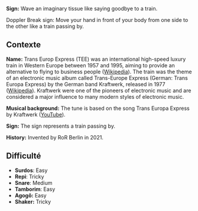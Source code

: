 **Sign:** Wave an imaginary tissue like saying goodbye to a train.

Doppler Break sign: Move your hand in front of your body from one side to the
other like a train passing by.

## Contexte

**Name:** Trans Europ Express (TEE) was an international high-speed luxury train
in Western Europe between 1957 and 1995, aiming to provide an alternative to
flying to business people
([Wikipedia](https://en.wikipedia.org/wiki/Trans_Europ_Express)). The train was
the theme of an electronic music album called Trans-Europe Express (German:
Trans Europa Express) by the German band Kraftwerk, released in 1977
([Wikipedia](https://en.wikipedia.org/wiki/Trans-Europe_Express_(album))).
Kraftwerk were one of the pioneers of electronic music and are considered a
major influence to many modern styles of electronic music.

**Musical background:** The tune is based on the song Trans Europa Express by
Kraftwerk ([YouTube](https://www.youtube.com/watch?v=XMVokT5e0zs)).

**Sign:** The sign represents a train passing by.

**History:** Invented by RoR Berlin in 2021.

## Difficulté

* **Surdos**: Easy
* **Repi**: Tricky
* **Snare**: Medium
* **Tamborim**: Easy
* **Agogô:** Easy
* **Shaker:** Tricky
